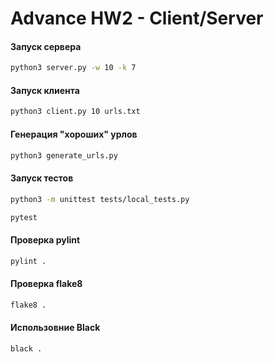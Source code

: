 # Advance HW2 - Client/Server

#### Запуск сервера
```bash
python3 server.py -w 10 -k 7
```

#### Запуск клиента
```bash
python3 client.py 10 urls.txt
```

#### Генерация "хороших" урлов
```bash
python3 generate_urls.py
```

#### Запуск тестов
```bash
python3 -m unittest tests/local_tests.py
```

```bash
pytest
```

#### Проверка pylint
```bash
pylint .
```

#### Проверка flake8
```bash
flake8 .
```

#### Использовние Black
```bash
black .
```